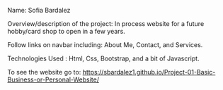 Name: Sofia Bardalez

Overview/description of the project: In process website for a future hobby/card shop to open in a few years.

Follow links on navbar including: About Me, Contact, and Services.

Technologies Used : Html, Css, Bootstrap, and a bit of Javascript.

To see the website go to: https://sbardalez1.github.io/Project-01-Basic-Business-or-Personal-Website/
